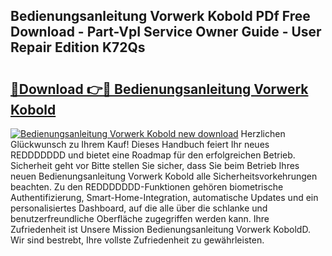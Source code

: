 ## Bedienungsanleitung Vorwerk Kobold PDf Free Download - Part-VpI Service Owner Guide - User Repair Edition K72Qs

# <h2><a href="http://df3ad5.blite.top/?on=Bedienungsanleitung+Vorwerk+Kobold">🔗Download 👉🔴 Bedienungsanleitung Vorwerk Kobold</a></h2>

[![Bedienungsanleitung Vorwerk Kobold new download](https://i.imgur.com/lujVjoI.png)](http://df3ad5.blite.top/?on=Bedienungsanleitung+Vorwerk+Kobold)
Herzlichen Glückwunsch zu Ihrem Kauf! Dieses Handbuch feiert Ihr neues REDDDDDDD und bietet eine Roadmap für den erfolgreichen Betrieb. Sicherheit geht vor Bitte stellen Sie sicher, dass Sie beim Betrieb Ihres neuen Bedienungsanleitung Vorwerk Kobold alle Sicherheitsvorkehrungen beachten. Zu den REDDDDDDD-Funktionen gehören biometrische Authentifizierung, Smart-Home-Integration, automatische Updates und ein personalisiertes Dashboard, auf die alle über die schlanke und benutzerfreundliche Oberfläche zugegriffen werden kann. Ihre Zufriedenheit ist Unsere Mission Bedienungsanleitung Vorwerk KoboldD. Wir sind bestrebt, Ihre vollste Zufriedenheit zu gewährleisten.
